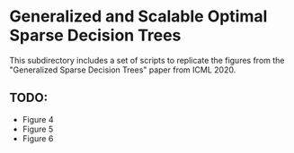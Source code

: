 # Generalized and Scalable Optimal Sparse Decision Trees

This subdirectory includes a set of scripts to replicate the figures from the "Generalized Sparse 
Decision Trees" paper from ICML 2020.

## TODO:
- Figure 4
- Figure 5
- Figure 6